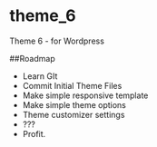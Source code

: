 theme_6
=======

Theme 6 - for Wordpress

##Roadmap

+ Learn GIt
+ Commit Initial Theme Files
+ Make simple responsive template
+ Make simple theme options
+ Theme customizer settings
+ ???
+ Profit.
